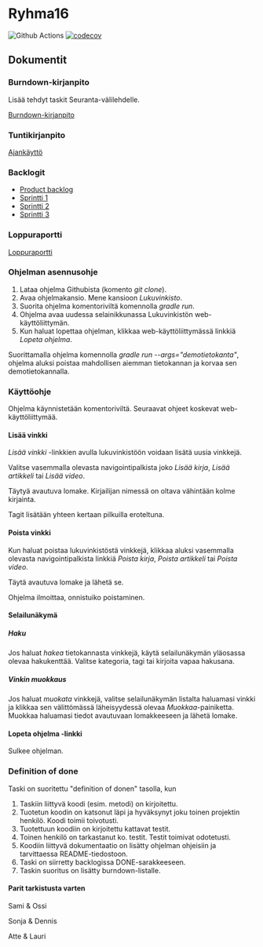 # Ryhma16
![Github Actions](https://github.com/vuorenkoski/ryhma16/workflows/Automaattitesti/badge.svg)
[![codecov](https://codecov.io/gh/vuorenkoski/ryhma16/branch/main/graph/badge.svg?token=N8XK23PROJ)](https://codecov.io/gh/vuorenkoski/ryhma16)

## Dokumentit

### Burndown-kirjanpito
Lisää tehdyt taskit Seuranta-välilehdelle.

[Burndown-kirjanpito](https://docs.google.com/spreadsheets/d/1F7UD5SX0QfkrZj2iQEsYmjWsCflqhhSRyLpn6-PuG4c/edit#gid=0)

### Tuntikirjanpito
[Ajankäyttö](https://github.com/vuorenkoski/ryhma16/blob/main/Dokumentaatio/Ajankaytto.md)

### Backlogit

- [Product backlog](https://github.com/vuorenkoski/ryhma16/projects/1)
- [Sprintti 1](https://github.com/vuorenkoski/ryhma16/projects/2)
- [Sprintti 2](https://github.com/vuorenkoski/ryhma16/projects/3)
- [Sprintti 3](https://github.com/vuorenkoski/ryhma16/projects/4)

### Loppuraportti

[Loppuraportti](https://docs.google.com/document/d/1Fvppq7Zg8Ci1p25ikpNxgy9Z3YqIOJCPfncui3TO4Pc)

### Ohjelman asennusohje

1. Lataa ohjelma Githubista (komento *git clone*).
2. Avaa ohjelmakansio. Mene kansioon *Lukuvinkisto*.
3. Suorita ohjelma komentoriviltä komennolla *gradle run*.
4. Ohjelma avaa uudessa selainikkunassa Lukuvinkistön web-käyttöliittymän.
5. Kun haluat lopettaa ohjelman, klikkaa web-käyttöliittymässä linkkiä *Lopeta ohjelma*.

Suorittamalla ohjelma komennolla *gradle run \-\-args="demotietokanta"*, ohjelma aluksi poistaa mahdollisen aiemman tietokannan ja korvaa sen demotietokannalla.

### Käyttöohje

Ohjelma käynnistetään komentoriviltä. Seuraavat ohjeet koskevat web-käyttöliittymää.

#### Lisää vinkki

*Lisää vinkki* -linkkien avulla lukuvinkistöön voidaan lisätä uusia vinkkejä.

Valitse vasemmalla olevasta navigointipalkista joko *Lisää kirja*, *Lisää artikkeli* tai *Lisää video*.

Täytyä avautuva lomake. Kirjailijan nimessä on oltava vähintään kolme kirjainta.

Tagit lisätään yhteen kertaan pilkuilla eroteltuna.

#### Poista vinkki

Kun haluat poistaa lukuvinkistöstä vinkkejä, klikkaa aluksi vasemmalla olevasta navigointipalkista linkkiä *Poista kirja*, *Poista artikkeli* tai *Poista video*.

Täytä avautuva lomake ja lähetä se.

Ohjelma ilmoittaa, onnistuiko poistaminen.

#### Selailunäkymä

##### Haku
Jos haluat *hakea* tietokannasta vinkkejä, käytä selailunäkymän yläosassa olevaa hakukenttää. Valitse kategoria, tagi tai kirjoita vapaa hakusana.

##### Vinkin muokkaus
Jos haluat *muokata* vinkkejä, valitse selailunäkymän listalta haluamasi vinkki ja klikkaa sen välittömässä läheisyydessä olevaa *Muokkaa*-painiketta. Muokkaa haluamasi tiedot avautuvaan lomakkeeseen ja lähetä lomake.

#### Lopeta ohjelma -linkki

Sulkee ohjelman.


### Definition of done

Taski on suoritettu "definition of donen" tasolla, kun
1. Taskiin liittyvä koodi (esim. metodi) on kirjoitettu.
2. Tuotetun koodin on katsonut läpi ja hyväksynyt joku toinen projektin henkilö. Koodi toimii toivotusti.
3. Tuotettuun koodiin on kirjoitettu kattavat testit.
4. Toinen henkilö on tarkastanut ko. testit. Testit toimivat odotetusti.
5. Koodiin liittyvä dokumentaatio on lisätty  ohjelman ohjeisiin ja tarvittaessa README-tiedostoon.
6. Taski on siirretty backlogissa DONE-sarakkeeseen.
7. Taskin suoritus on lisätty burndown-listalle.

#### Parit tarkistusta varten

Sami & Ossi

Sonja & Dennis

Atte & Lauri
